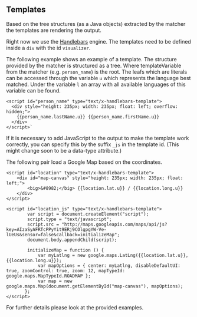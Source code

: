 Templates
---------

Based on the tree structures (as a Java objects) extracted by the matcher the templates are rendering the output.

Right now we use the [Handlebars](http://handlebarsjs.com/) engine. The templates need to be defined inside a `div` with the id `visualizer`.

The following example shows an example of a template. The structure provided by the matcher is structured as a tree. Where templateVariable from the matcher (e.g. `person_name`) is the root. The leafs which are literals can be accessed through the variable `u` which represents the language best matched. Under the variable `l` an array with all available languages of this variable can be found.

    <script id="person_name" type="text/x-handlebars-template">
      <div style="height: 235px; width: 235px; float: left; overflow: hidden;">
        {{person_name.lastName.u}} {{person_name.firstName.u}}
      </div>
    </script>`

If it is necessary to add JavaScript to the output to make the template work correctly, you can specify this by the suffix `_js` in the template id. (This might change soon to be a data-type attribute.)

The following pair load a Google Map based on the coordinates.

    <script id="location" type="text/x-handlebars-template">
        <div id="map-canvas" style="height: 235px; width: 235px; float: left;">
            <big>&#8982;</big> {{location.lat.u}} / {{location.long.u}}
        </div>
    </script>

    <script id="location_js" type="text/x-handlebars-template">
            var script = document.createElement("script");
            script.type = "text/javascript";
            script.src = "http://maps.googleapis.com/maps/api/js?key=AIzaSyAFRTcPPyYit9ERj9COlgpgYW-Ve-lUeUs&sensor=false&callback=initializeMap";
            document.body.appendChild(script);
       
            initializeMap = function () {
                var myLatlng = new google.maps.LatLng({{location.lat.u}}, {{location.long.u}});
                var mapOptions = { center: myLatlng, disableDefaultUI: true, zoomControl: true, zoom: 12, mapTypeId: google.maps.MapTypeId.ROADMAP };
                var map = new google.maps.Map(document.getElementById("map-canvas"), mapOptions);
           };
    </script>

For further details please look at the provided examples.
